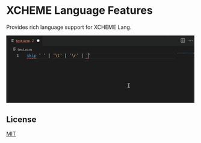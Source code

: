 # XCHEME Language Features

Provides rich language support for XCHEME Lang.

<p>
  <img src="https://github.com/balmanth/xcheme/raw/master/extensions/features/media/preview.gif" alt="Preview" width="500">
</p>

## License

[MIT](https://balmante.eti.br)
